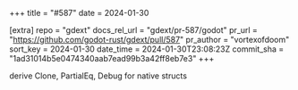 +++
title = "#587"
date = 2024-01-30

[extra]
repo = "gdext"
docs_rel_url = "gdext/pr-587/godot"
pr_url = "https://github.com/godot-rust/gdext/pull/587"
pr_author = "vortexofdoom"
sort_key = 2024-01-30
date_time = 2024-01-30T23:08:23Z
commit_sha = "1ad31014b5e0474340aab7ead99b3a42ff8eb7e3"
+++

derive Clone, PartialEq, Debug for native structs
